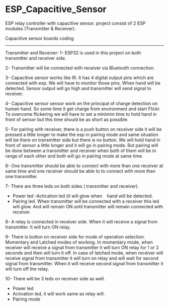# ESP_Capacitive_Sensor
ESP relay controller with capacitive sensor. project consist of 2 ESP modules (Transmitter &amp; Receiver).

Capacitive sensor boards coding
___________


Transmitter and Receiver:
1- ESP32 is used in this project on both transmitter and receiver side.

2- Transmitter will be connected with receiver via Bluetooth connection. 

3- Capacitive sensor works like IR. It has 4 digital output pins which are connected with esp. We will have to monitor those pins. When hand will be detected. Sensor output will go high and transmitter will send signal to receiver. 

4- Capacitive sensor sensor work on the principal of charge detection on human hand. So some time it get charge from environment and start Flickr. To overcome flickering we will have to set a minimim time to hold hand in front of sensor but this time should be as short as possible.

5- For pairing with receiver, there is a push button on receiver side it will be pressed a little longer to make the esp in pairing mode and same situation will be there on transmitter side but there is no button. We will hold hand in front of sensor a little longer and it will go in pairing mode. But pairing will be done between a transmitter and receiver when both of them will be in range of each other and both will go in pairing mode at same time. 

6- One transmitter should be able to connect with more than one receiver at same time and one receiver should be able to to connect with more than one transmitter. 

7- There are three leds on both sides ( transmitter and receiver).
- Power led
-Actication led (it will glow when    hand will be detected.
- Pairing led. When transmitter will be connected with a receiver this led will glow. And will remain ON until transmitter will remain connected with receiver. 

8- A relay is connected in receiver side. When it will receive a signal from transmitter. It will turn ON relay. 

9- There is button on receiver side for mode of operation selection. Momentary and Latched modes of working. In momentary mode, when receiver will receive a signal from transmitter it will turn ON relay for 1 or 2 seconds and then will turn it off. In case of latched mode, when receiver will receive signal from transmitter it will turn on relay and will wait for second signal from transmitter. When it will receive second signal from transmitter it will turn off the relay. 

10- There will be 3 leds on receiver side as well. 
- Power led
- Activation led, it will work same as relay will. 
- Pairing mode
